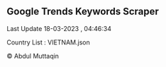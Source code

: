 

## Google Trends Keywords Scraper 
 
Last Update 18-03-2023 , 04:46:34

Country List :
VIETNAM.json



© Abdul Muttaqin 
